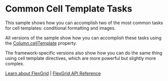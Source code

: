 Common Cell Template Tasks
==========================

This sample shows how you can accomplish two of the most common
tasks for cell templates: conditional formatting and images.

All versions of the sample show how you can accomplish these tasks
using the [Column.cellTemplate](https://www.grapecity.com/wijmo/api/classes/wijmo_grid.column.html#celltemplate) property.

The framework-specific versions also show how you can do the same
thing using cell template directives, which are more powerful but
slightly more complex.

[Learn about FlexGrid](https://www.grapecity.com/wijmo/flexgrid-javascript-data-grid) | [FlexGrid API Reference](https://www.grapecity.com/wijmo/api/classes/wijmo_grid.flexgrid.html)